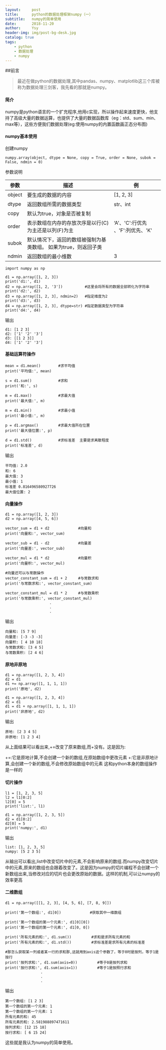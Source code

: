 ```yaml
---
layout:     post
title:      python的数据处理框架numpy（一）
subtitle:   numpy的简单使用
date:       2018-11-20
author:     Ysy
header-img: img/post-bg-desk.jpg
catalog: true
tags:
    - python
    - 数据处理
    - numpy
---
```

##前言
>最近在做python的数据处理,其中pandas、numpy、matplotlib这三个库被称为数据处理三剑客，我先看的那就是numpy。

#### 简介
numpy是python语言的一个扩充程序,他用c实现，所以操作起来速度更快，他支持了高级大量的数据运算，也提供了大量的数据函数库（eg：std、sum、min、max等），这些方便我们数据处理(eg:使用numpy的内置函数画正态分布图)

#### numpy基本使用
创建numpy

```
numpy.array(object, dtype = None, copy = True, order = None, subok = False, ndmin = 0)
```

参数说明

| 参数 | 描述 | 例 |
| --- | --- | --- | 
| object    | 要生成的数据的内容    |  [1, 2, 3]   |
| dtype     | 返回数组所需的数据类型 |  str、int    |          
| copy     | 默认为true，对象是否被复制 |           |                    
| order       | 表示数组在内存的存放次序是以行(C)为主还是以列(F)为主 |     ‘A'、'C':行优先 、'F':列优先、'K'      |          
| subok        | 默认情况下，返回的数组被强制为基类数组。 如果为true，则返回子类 |           |          
| ndmin         | 返回数组的最小维数 |     3      |          
          

```
import numpy as np

d1 = np.array([1, 2, 3])
print('d1:', d1)
d2 = np.array([1, 2, '3'])          #这里会将所有的数据全部转化为字符串
print('d2:', d2)
d3 = np.array([1, 2, 3], ndmin=2)   #指定维度为2
print('d3:', d3)
d4 = np.array([1, 2, 3], dtype=str) #指定数据类型为字符串
print('d4:', d4)
```
输出

```
d1: [1 2 3]
d2: ['1' '2' '3']
d3: [[1 2 3]]
d4: ['1' '2' '3']
```

#### 基础运算符操作

```
mean = d1.mean()        #求平均值
print('平均值:', mean)

s = d1.sum()            #求和
print('和:', s)

m = d1.max()            #求最大值
print('最大值:', m)

m = d1.min()            #求最小值
print('最小值:', m)

p = d1.argmax()         #求最大值所在位置
print('最大值位置:', p)

d = d1.std()            #求标准差  主要是求离散程度
print('标准差', d)
```

输出

```
平均值: 2.0
和: 6
最大值: 3
最小值: 1
标准差 0.816496580927726
最大值位置: 2
```

#### 向量操作

```
d1 = np.array([1, 2, 3])
d2 = np.array([4, 5, 6])

vector_sum = d1 + d2             #向量和
print('向量和:', vector_sum)

vector_sub = d1 - d2             #向量差
print('向量差:', vector_sub)

vector_mul = d1 * d2             #向量积
print('向量积:', vector_mul)

#向量还可以与常数操作
vector_constant_sum = d1 + 2     #与常数求和
print('与常数求和:', vector_constant_sum)

vector_constant_mul = d1 * 2     #与常数乘积
print('与常数乘积:', vector_constant_mul)
					.
					.
					.
```

输出

```
向量和: [5 7 9]
向量差: [-3 -3 -3]
向量积: [ 4 10 18]
与常数求和: [3 4 5]
与常数乘积: [2 4 6]
```

#### 原地非原地

```
d1 = np.array([1, 2, 3, 4])
d2 = d1
d1 += np.array([1, 1, 1, 1])
print('原地', d2)

d1 = np.array([1, 2, 3, 4])
d2 = d1
d1 = d1 + np.array([1, 1, 1, 1])
print('非原地', d2)
```
输出

```
原地: [2 3 4 5]
非原地: [1 2 3 4]
```
从上面结果可以看出来,+=改变了原来数组,而+没有。这是因为:

+=:它是原地计算,不会创建一个新的数组,在原始数组中更改元素 
+:它是非原地计算,会创建一个新的数组,不会修改原始数组中的元素 
这和python本身的数组操作是一样的

#### 切片操作

```
l1 = [1, 2, 3, 5]
l2 = l1[0:2]
l2[0] = 5
print('list:', l1)

d1 = np.array([1, 2, 3, 5])
d2 = d1[0:2]
d2[0] = 5
print('numpy:', d1)
```
输出

```
list: [1, 2, 3, 5]
numpy: [5 2 3 5]

```
从输出可以看出,list中改变切片中的元素,不会影响原来的数组.而numpy改变切片中的元素,原来的数组也会跟着改变了。这是因为numpy的切片编程不会创建一个新数组出来,当修改对应的切片也会更改原始的数据。这样的机制,可以让numpy的效率更高

#### 二维数组

```
d1 = np.array([[1, 2, 3], [4, 5, 6], [7, 8, 9]])

print('第一个数组:', d1[0])             #获取其中一维数组

print('第一个数组的第一个元素:', d1[0][0])
print('第一个数组的第一个元素:', d1[0, 0])

print('所有元素的和:', d1.sum())         #求和是求所有元素的和
print('所有元素的和:', d1.std())         #求标准差是求所有元素的标准差

#那怎么获取某一列或者某一行的求和那,这就用到axis这个参数了，等于0时是按列，等于1是按行
print('按列求和:', d1.sum(axis=0))         #等于0是按列求和
print('按行求和:', d1.sum(axis=1))         #等于1是按照行求和
				.
				.
				.
```
输出

```
第一个数组: [1 2 3]
第一个数组的第一个元素: 1
第一个数组的第一个元素: 1
所有元素的和: 45
所有元素的和: 2.581988897471611
按列求和: [12 15 18]
按行求和: [ 6 15 24]
```
这些就是我认为numpy的简单使用。

